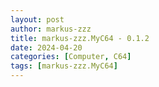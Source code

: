 ```yaml
---
layout: post
author: markus-zzz
title: markus-zzz.MyC64 - 0.1.2
date: 2024-04-20
categories: [Computer, C64]
tags: [markus-zzz.MyC64]
---
```


